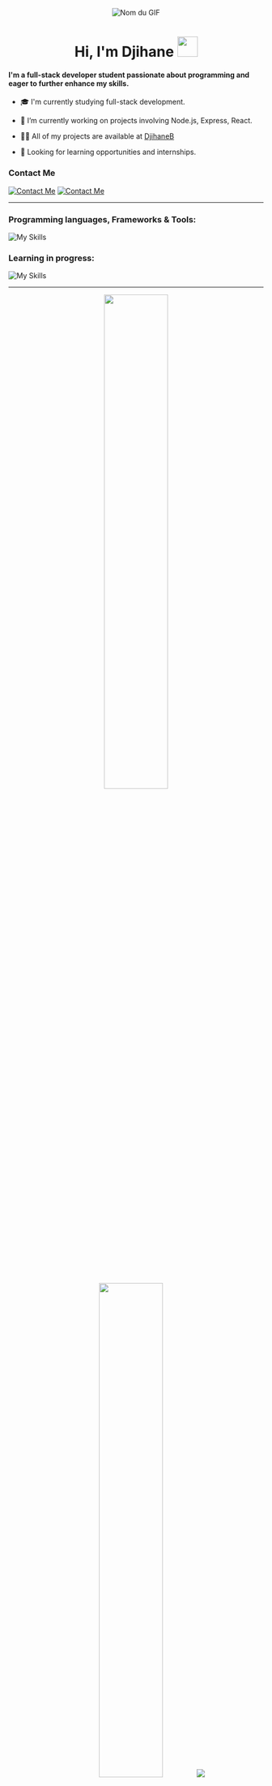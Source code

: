 <p align="center">
  <img src="https://i.pinimg.com/originals/38/bc/46/38bc4680ff8118238038195942744d91.gif" alt="Nom du GIF">
</p>
 
<h1 align="center">Hi, I'm Djihane  
  <a target="_blank"><img src="https://github.com/images/mona-whisper.gif" width="40px" style="max-width:100%;"></a>
</h1>

<h4 align="left">
I'm a full-stack developer student passionate about programming and eager to further enhance my skills.</h4>

- 🎓 I'm currently studying full-stack development.

- 🔭 I’m currently working on projects involving Node.js, Express, React.
  
<!--- 🌱 I’m currently learning JavaScript, React, Node.js, Express, and MongoDB.-->

- 👨‍💻 All of my projects are available at [DjihaneB](https://github.com/DjihaneB)
  
- 💼 Looking for learning opportunities and internships.


<h3 align="left">Contact Me</h3>

[![Contact Me](https://skillicons.dev/icons?i=linkedin&perline=1)](https://www.linkedin.com/in/djihane-bouizem-4b1143273/) 
[![Contact Me](https://skillicons.dev/icons?i=gmail&perline=1)](bouizemdjihane1312@gmail.com
) 

------------------------------------

<h3 align="left">Programming languages, Frameworks & Tools:</h3>

![My Skills](https://skillicons.dev/icons?i=html,css,js,py,nodejs,django,react,tailwind,git,postgres&perline=12)


<h3 align="left">Learning in progress:</h3>

![My Skills](https://skillicons.dev/icons?i=jest,ts,angular,sass,mongodb,mysql&perline=12)

<!--![My Skills](https://skillicons.dev/icons?i=java,graphql,aws,raspberrypi&perline=12)-->
------------------------------------

<p align="center">
  <img height="50%" width="auto" src="https://github-readme-stats.vercel.app/api?username=DjihaneB&show_icons=true&count_private=true&theme=algolia&hide_border=true&hide=issues,contribs&bg_color=00000000">
  <img height="50%" width="auto" src="https://github-readme-stats.vercel.app/api/top-langs/?username=DjihaneB&layout=compact&hide_border=true&theme=algolia&bg_color=00000000&langs_count=6&hide=jupyter%20notebook,tex,css,php&exclude_repo=Pacman-AI">
  <img src="https://github-readme-streak-stats.herokuapp.com?user=DjihaneB&theme=algolia&hide_border=true&background=FFFFFF00">
  
</p>




